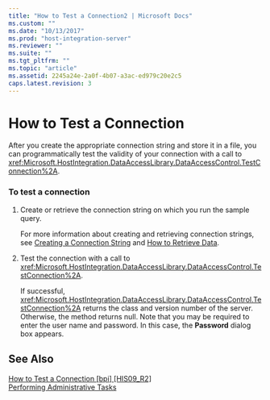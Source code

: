 ```yaml
---
title: "How to Test a Connection2 | Microsoft Docs"
ms.custom: ""
ms.date: "10/13/2017"
ms.prod: "host-integration-server"
ms.reviewer: ""
ms.suite: ""
ms.tgt_pltfrm: ""
ms.topic: "article"
ms.assetid: 2245a24e-2a0f-4b07-a3ac-ed979c20e2c5
caps.latest.revision: 3
---
```

# How to Test a Connection
After you create the appropriate connection string and store it in a file, you can programmatically test the validity of your connection with a call to <xref:Microsoft.HostIntegration.DataAccessLibrary.DataAccessControl.TestConnection%2A>.  
  
### To test a connection  
  
1.  Create or retrieve the connection string on which you run the sample query.  
  
     For more information about creating and retrieving connection strings, see [Creating a Connection String](../core/creating-a-connection-string.md) and [How to Retrieve Data](../core/how-to-retrieve-data.md).  
  
2.  Test the connection with a call to <xref:Microsoft.HostIntegration.DataAccessLibrary.DataAccessControl.TestConnection%2A>.  
  
     If successful, <xref:Microsoft.HostIntegration.DataAccessLibrary.DataAccessControl.TestConnection%2A> returns the class and version number of the server. Otherwise, the method returns null. Note that you may be required to enter the user name and password. In this case, the **Password** dialog box appears.  
  
## See Also  
 [How to Test a Connection &#91;bpi&#93; &#91;HIS09_R2&#93;](http://msdn.microsoft.com/en-us/24e38852-f235-4cfe-ae18-9b6faf8fce51)   
 [Performing Administrative Tasks](../core/performing-administrative-tasks.md)